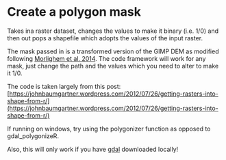 # Create a polygon mask

Takes ina  raster dataset, changes the values to make it binary (i.e. 1/0) and then out pops a shapefile which adopts the values of the input raster.

The mask passed in is a transformed version of the GIMP DEM as modified following [Morlighem et al. 2014](http://www.nature.com/ngeo/journal/v7/n6/full/ngeo2167.html). The code framework will work for any mask, just change the path and the values which you need to alter to make it 1/0.

The code is taken largely from this post: [https://johnbaumgartner.wordpress.com/2012/07/26/getting-rasters-into-shape-from-r/](https://johnbaumgartner.wordpress.com/2012/07/26/getting-rasters-into-shape-from-r/)

If running on windows, try using the polygonizer function as opposed to gdal_polygonizeR.

Also, this will only work if you have [gdal](http://www.gdal.org/) downloaded locally!